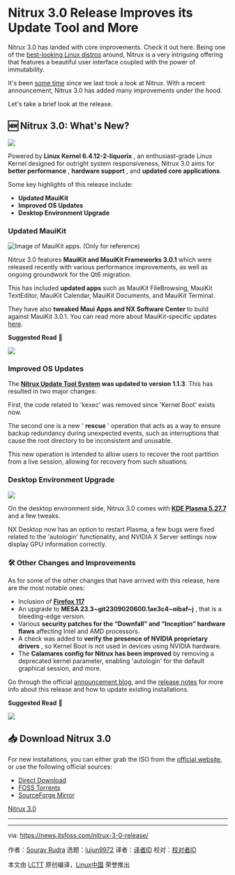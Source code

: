 [#]: subject: "Nitrux 3.0 Release Improves its Update Tool and More"
[#]: via: "https://news.itsfoss.com/nitrux-3-0-release/"
[#]: author: "Sourav Rudra https://news.itsfoss.com/author/sourav/"
[#]: collector: "lujun9972/lctt-scripts-1693450080"
[#]: translator: " "
[#]: reviewer: " "
[#]: publisher: " "
[#]: url: " "

Nitrux 3.0 Release Improves its Update Tool and More
======
Nitrux 3.0 has landed with core improvements. Check it out here.
Being one of the [best-looking Linux distros][1] around, Nitrux is a very intriguing offering that features a beautiful user interface coupled with the power of immutability.

It's been [some time][2] since we last took a look at Nitrux. With a recent announcement, Nitrux 3.0 has added many improvements under the hood.

Let's take a brief look at the release.

## 🆕 Nitrux 3.0: What's New?

![][3]

Powered by **Linux Kernel 6.4.12-2-liquorix** , an enthusiast-grade Linux Kernel designed for outright system responsiveness, Nitrux 3.0 aims for **better performance** , **hardware support** , and **updated core applications**.

Some key highlights of this release include:

  * **Updated MauiKit**
  * **Improved OS Updates**
  * **Desktop Environment Upgrade**



### Updated MauiKit

![Image of MauiKit apps. \(Only for reference\)][4]

Nitrux 3.0 features **MauiKit and MauiKit Frameworks 3.0.1** which were released recently with various performance improvements, as well as ongoing groundwork for the Qt6 migration.

This has included **updated apps** such as MauiKit FileBrowsing, MauiKit TextEditor, MauiKit Calendar, MauiKit Documents, and MauiKit Terminal.

They have also **tweaked Maui Apps and NX Software Center** to build against MauiKit 3.0.1. You can read more about MauiKit-specific updates [here][5].

**Suggested Read** 📖

![][6]

### Improved OS Updates

The **[Nitrux Update Tool System][7] was updated to version 1.1.3**. This has resulted in two major changes:

First, the code related to 'kexec' was removed since 'Kernel Boot' exists now.

The second one is a new ' **rescue** ' operation that acts as a way to ensure backup redundancy during unexpected events, such as interruptions that cause the root directory to be inconsistent and unusable.

This new operation is intended to allow users to recover the root partition from a live session, allowing for recovery from such situations.

### Desktop Environment Upgrade

![][8]

On the desktop environment side, Nitrux 3.0 comes with **[KDE Plasma 5.27.7][9]** and a few tweaks.

NX Desktop now has an option to restart Plasma, a few bugs were fixed related to the 'autologin' functionality, and NVIDIA X Server settings now display GPU information correctly.

### 🛠️ Other Changes and Improvements

As for some of the other changes that have arrived with this release, here are the most notable ones:

  * Inclusion of **[Firefox 117][10]**
  * An upgrade to **MESA 23.3~git2309020600.1ae3c4~oibaf~j** , that is a bleeding-edge version.
  * Various **security patches for the “Downfall” and “Inception” hardware flaws** affecting Intel and AMD processors.
  * A check was added to **verify the presence of NVIDIA proprietary drivers** , so Kernel Boot is not used in devices using NVIDIA hardware.
  * The **Calamares config for Nitrux has been improved** by removing a deprecated kernel parameter, enabling 'autologin' for the default graphical session, and more.



Go through the official [announcement blog][11], and the [release notes][12] for more info about this release and how to update existing installations.

**Suggested Read** 📖

![][13]

## 📥 Download Nitrux 3.0

For new installations, you can either grab the ISO from the [official website][14], or use the following official sources:

  * [Direct Download][15]
  * [FOSS Torrents][16]
  * [SourceForge Mirror][17]



[Nitrux 3.0][15]

* * *

--------------------------------------------------------------------------------

via: https://news.itsfoss.com/nitrux-3-0-release/

作者：[Sourav Rudra][a]
选题：[lujun9972][b]
译者：[译者ID](https://github.com/译者ID)
校对：[校对者ID](https://github.com/校对者ID)

本文由 [LCTT](https://github.com/LCTT/TranslateProject) 原创编译，[Linux中国](https://linux.cn/) 荣誉推出

[a]: https://news.itsfoss.com/author/sourav/
[b]: https://github.com/lujun9972
[1]: https://itsfoss.com/beautiful-linux-distributions/
[2]: https://news.itsfoss.com/nitrux-2-7-release/
[3]: https://news.itsfoss.com/content/images/2023/09/Nitrux_3.0_1.png
[4]: https://news.itsfoss.com/content/images/2023/09/Nitrux_3.0_2.jpg
[5]: https://mauikit.org/blog/maui-release-briefing-3/
[6]: https://itsfoss.com/content/images/size/w256h256/2022/12/android-chrome-192x192.png
[7]: https://github.com/Nitrux/nuts
[8]: https://news.itsfoss.com/content/images/2023/09/Nitrux_3.0_3.png
[9]: https://news.itsfoss.com/kde-plasma-5-27-release/
[10]: https://news.itsfoss.com/firefox-117-release/
[11]: https://nxos.org/changelog/release-announcement-nitrux-3-0-0/
[12]: https://nxos.org/notes/notes-nitrux-3-0-0/
[13]: https://news.itsfoss.com/content/images/size/w256h256/2022/08/android-chrome-192x192.png
[14]: https://nxos.org/
[15]: https://nxos.org/get/latest
[16]: https://fosstorrents.com/distributions/nitrux/
[17]: https://sourceforge.net/projects/nitruxos/files/Release/ISO
